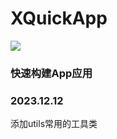 # XQuickApp

[![](https://jitpack.io/v/LiLiTaBaBa/XQuickApp.svg)](https://jitpack.io/#LiLiTaBaBa/XQuickApp)

### 快速构建App应用  

### 2023.12.12
添加utils常用的工具类